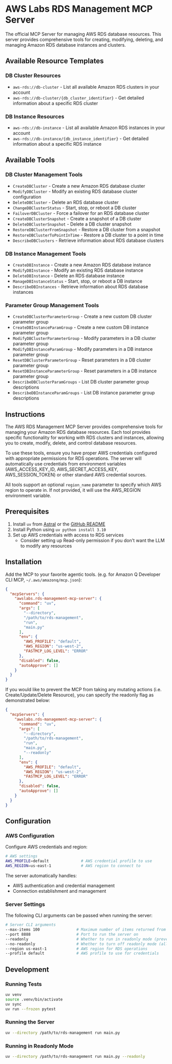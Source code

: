 # AWS Labs RDS Management MCP Server

The official MCP Server for managing AWS RDS database resources. This server provides comprehensive tools for creating, modifying, deleting, and managing Amazon RDS database instances and clusters.

## Available Resource Templates

### DB Cluster Resources
- `aws-rds://db-cluster` - List all available Amazon RDS clusters in your account
- `aws-rds://db-cluster/{db_cluster_identifier}` - Get detailed information about a specific RDS cluster

### DB Instance Resources
- `aws-rds://db-instance` - List all available Amazon RDS instances in your account
- `aws-rds://db-instance/{db_instance_identifier}` - Get detailed information about a specific RDS instance

## Available Tools

### DB Cluster Management Tools

- `CreateDBCluster` - Create a new Amazon RDS database cluster
- `ModifyDBCluster` - Modify an existing RDS database cluster configuration
- `DeleteDBCluster` - Delete an RDS database cluster
- `ChangeDBClusterStatus` - Start, stop, or reboot a DB cluster
- `FailoverDBCluster` - Force a failover for an RDS database cluster
- `CreateDBClusterSnapshot` - Create a snapshot of a DB cluster
- `DeleteDBClusterSnapshot` - Delete a DB cluster snapshot
- `RestoreDBClusterFromSnapshot` - Restore a DB cluster from a snapshot
- `RestoreDBClusterToPointInTime` - Restore a DB cluster to a point in time
- `DescribeDBClusters` - Retrieve information about RDS database clusters

### DB Instance Management Tools

- `CreateDBInstance` - Create a new Amazon RDS database instance
- `ModifyDBInstance` - Modify an existing RDS database instance
- `DeleteDBInstance` - Delete an RDS database instance
- `ManageDBInstanceStatus` - Start, stop, or reboot a DB instance
- `DescribeDBInstances` - Retrieve information about RDS database instances

### Parameter Group Management Tools

- `CreateDBClusterParameterGroup` - Create a new custom DB cluster parameter group
- `CreateDBInstanceParamGroup` - Create a new custom DB instance parameter group
- `ModifyDBClusterParameterGroup` - Modify parameters in a DB cluster parameter group
- `ModifyDBInstanceParamGroup` - Modify parameters in a DB instance parameter group
- `ResetDBClusterParameterGroup` - Reset parameters in a DB cluster parameter group
- `ResetDBInstanceParameterGroup` - Reset parameters in a DB instance parameter group
- `DescribeDBClusterParamGroups` - List DB cluster parameter group descriptions
- `DescribeDBInstanceParamGroups` - List DB instance parameter group descriptions

## Instructions

The AWS RDS Management MCP Server provides comprehensive tools for managing your Amazon RDS database resources. Each tool provides specific functionality for working with RDS clusters and instances, allowing you to create, modify, delete, and control database resources.

To use these tools, ensure you have proper AWS credentials configured with appropriate permissions for RDS operations. The server will automatically use credentials from environment variables (AWS_ACCESS_KEY_ID, AWS_SECRET_ACCESS_KEY, AWS_SESSION_TOKEN) or other standard AWS credential sources.

All tools support an optional `region_name` parameter to specify which AWS region to operate in. If not provided, it will use the AWS_REGION environment variable.

## Prerequisites

1. Install `uv` from [Astral](https://docs.astral.sh/uv/getting-started/installation/) or the [GitHub README](https://github.com/astral-sh/uv#installation)
2. Install Python using `uv python install 3.10`
3. Set up AWS credentials with access to RDS services
   - Consider setting up Read-only permission if you don't want the LLM to modify any resources

## Installation

Add the MCP to your favorite agentic tools. (e.g. for Amazon Q Developer CLI MCP, `~/.aws/amazonq/mcp.json`):

```json
{
  "mcpServers": {
    "awslabs.rds-management-mcp-server": {
      "command": "uv",
      "args": [
        "--directory",
        "/path/to/rds-management",
        "run",
        "main.py"
      ],
      "env": {
        "AWS_PROFILE": "default",
        "AWS_REGION": "us-west-2",
        "FASTMCP_LOG_LEVEL": "ERROR"
      },
      "disabled": false,
      "autoApprove": []
    }
  }
}
```

If you would like to prevent the MCP from taking any mutating actions (i.e. Create/Update/Delete Resource), you can specify the readonly flag as demonstrated below:

```json
{
  "mcpServers": {
    "awslabs.rds-management-mcp-server": {
      "command": "uv",
      "args": [
        "--directory",
        "/path/to/rds-management",
        "run",
        "main.py",
        "--readonly"
      ],
      "env": {
        "AWS_PROFILE": "default",
        "AWS_REGION": "us-west-2",
        "FASTMCP_LOG_LEVEL": "ERROR"
      },
      "disabled": false,
      "autoApprove": []
    }
  }
}
```

## Configuration

### AWS Configuration

Configure AWS credentials and region:

```bash
# AWS settings
AWS_PROFILE=default              # AWS credential profile to use
AWS_REGION=us-east-1             # AWS region to connect to
```

The server automatically handles:
- AWS authentication and credential management
- Connection establishment and management

### Server Settings

The following CLI arguments can be passed when running the server:

```bash
# Server CLI arguments
--max-items 100                # Maximum number of items returned from API responses
--port 8888                    # Port to run the server on
--readonly                     # Whether to run in readonly mode (prevents mutating operations)
--no-readonly                  # Whether to turn off readonly mode (allow mutating operations)
--region us-east-1             # AWS region for RDS operations
--profile default              # AWS profile to use for credentials
```

## Development

### Running Tests
```bash
uv venv
source .venv/bin/activate
uv sync
uv run --frozen pytest
```

### Running the Server
```bash
uv --directory /path/to/rds-management run main.py
```

### Running in Readonly Mode
```bash
uv --directory /path/to/rds-management run main.py --readonly
```
